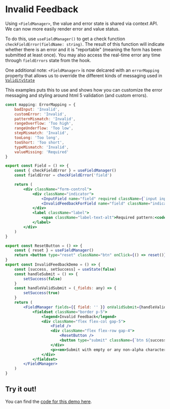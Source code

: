 # Invalid Feedback

Using `<FieldManager>`, the value and error state is shared via context API. We can now more easily render error and value status.

To do this, use `useFieldManager()` to get a check function `checkFieldError(fieldName: string)`. The result of this function will indicate whether there is an error and it is "reportable" (meaning the form has been submitted at least once). You may also access the real-time error any time through `fieldErrors` state from the hook.

One additional note: `<FieldManager>` is now delcared with an `errorMapping` property that allows us to override the different kinds of messaging used in [`ValidityState`](https://developer.mozilla.org/en-US/docs/Web/API/ValidityState)

This examples puts this to use and shows how you can customize the error messaging and styling around html 5 validation (and custom errors).

<div class="not-prose">

```jsx
const mapping: ErrorMapping = {
	badInput: 'Invalid',
	customError: 'Invalid',
	patternMismatch: 'Invalid',
	rangeOverflow: 'Too high',
	rangeUnderflow: 'Too low',
	stepMismatch: 'Invalid',
	tooLong: 'Too long',
	tooShort: 'Too short',
	typeMismatch: 'Invalid',
	valueMissing: 'Required'
}

export const Field = () => {
	const { checkFieldError } = useFieldManager()
	const fieldError = checkFieldError('field')

	return (
		<div className="form-control">
			<div className="indicator">
				<InputField name="field" required className={`input input-bordered ${fieldError ? 'input-error' : ''}`} pattern="^[a-zA-Z]+$" minLength={2} />
				<InvalidFeedbackForField name="field" className="indicator-item badge badge-error" />
			</div>
			<label className="label">
				<span className="label-text-alt">Required pattern:<code>^[a-zA-Z]+$</code></span>
			</label>
		</div>
	)
}

export const ResetButton = () => {
	const { reset } = useFieldManager()
	return <button type="reset" className="btn" onClick={() => reset()}>Reset</button>
}
export const InvalidFeedbackDemo = () => {
	const [success, setSuccess] = useState(false)
	const handleSubmit = () => {
		setSuccess(false)
	}
	const handleValidSubmit = (_fields: any) => {
		setSuccess(true)
	}
	return (
		<FieldManager fields={{ field: '' }} onValidSubmit={handleValidSubmit} onSubmit={handleSubmit} onReset={() => setSuccess(false)} errorMapping={mapping}>
			<fieldset className="border p-5">
				<legend>Invalid Feedback</legend>
				<div className="flex flex-col gap-5">
					<Field />
					<div className="flex flex-row gap-4">
						<ResetButton />
						<button type="submit" className={`btn ${success ? 'btn-success' : ''}`}>Submit</button>
					</div>
					<p><em>Submit with empty or any non-alpha character for error.</em></p>
				</div>
			</fieldset>
		</FieldManager>
	)
}
```

</div>

## Try it out!

You can find the [code for this demo here](https://github.com/iwsllc/iwsio-forms/blob/main/demo/src/samples/InvalidFeedback.tsx).

